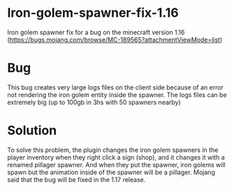 # Iron-golem-spawner-fix-1.16
Iron golem spawner fix for a bug on the minecraft version 1.16
(https://bugs.mojang.com/browse/MC-189565?attachmentViewMode=list)

# Bug
This bug creates very large logs files on the client side because of an error not rendering the iron golem entity inside the spawner.
The logs files can be extremely big (up to 100gb in 3hs with 50 spawners nearby)

# Solution
To solve this problem, the plugin changes the iron golem spawners in the player inventory when they right click a sign (shop), and it changes it with a renamed pillager spawner. And when they put the spawner, iron golems will spawn but the animation inside of the spawner will be a pillager.
Mojang said that the bug will be fixed in the 1.17 release.
